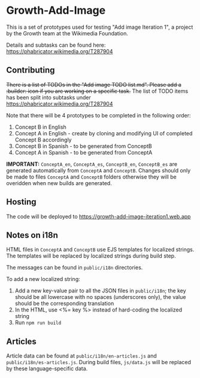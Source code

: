 # Growth-Add-Image
This is a set of prototypes used for testing "Add image Iteration 1", a project by the Growth team at the Wikimedia Foundation.

Details and subtasks can be found here:
https://phabricator.wikimedia.org/T287904


## Contributing
~~There is a list of TODOs in the "Add image TODO list.md". Please add a :builder: icon if you are working on a specific task.~~
The list of TODO items has been split into subtasks under https://phabricator.wikimedia.org/T287904

Note that there will be 4 prototypes to be completed in the following order:

1. Concept B in English
2. Concept A in English - create by cloning and modifying UI of completed Concept B accordingly
3. Concept B in Spanish - to be generated from ConceptB
4. Concept A in Spanish - to be generated from ConceptA


**IMPORTANT:**
`ConceptA_en`, `ConceptA_es`, `ConceptB_en`, `ConceptB_es` are generated automatically from `ConceptA` and `ConceptB`. Changes should only be made to files `ConceptA` and `ConceptB` folders otherwise they will be overidden when new builds are generated.


## Hosting
The code will be deployed to https://growth-add-image-iteration1.web.app

## Notes on i18n

HTML files in `ConceptA` and `ConceptB` use EJS templates for localized strings. The templates will be replaced by localized strings during build step.

The messages can be found in `public/i18n` directories.

To add a new localized string:

1. Add a new key-value pair to all the JSON files in `public/i18n`; the key should be all lowercase with no spaces (underscores only), the value should be the corresponding translation
2. In the HTML, use <%= key %> instead of hard-coding the localized string
3. Run `npm run build`

## Articles

Article data can be found at `public/i18n/en-articles.js` and `public/i18n/es-articles.js`. During build files, `js/data.js` will be replaced by these language-specific data.